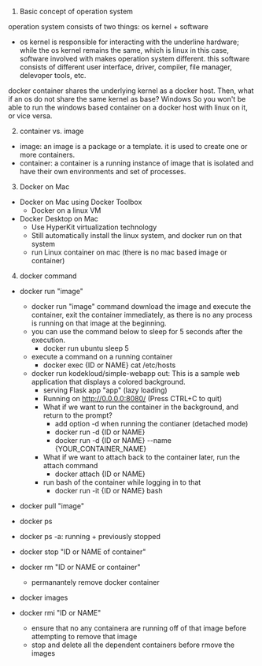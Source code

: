 1. Basic concept of operation system

operation system consists of two things: os kernel + software
- os kernel is responsible for interacting with the underline hardware;
while the os kernel remains the same, which is linux in this case, 
software involved with makes operation system different.
this software consists of different user interface, driver, compiler, file manager, delevoper tools, etc.

docker container shares the underlying kernel as a docker host.
Then, what if an os do not share the same kernel as base? Windows
So you won't be able to run the windows based container on a docker host with linux on it, or vice versa.




2. container vs. image
- image: an image is a package or a template. it is used to create one or more containers.
- container: a container is a running instance of image that is isolated and have their own environments and set of processes.


3. Docker on Mac
- Docker on Mac using Docker Toolbox
    - Docker on a linux VM
- Docker Desktop on Mac
    - Use HyperKit virtualization technology
    - Still automatically install the linux system, and docker run on that system
    - run Linux container on mac (there is no mac based image or container)



4. docker command

- docker run "image"
    - docker run "image" command download the image and execute the container, exit the container immediately, as there is no any process is running on that image at the beginning.
    - you can use the command below to sleep for 5 seconds after the execution.
        - docker run ubuntu sleep 5
    - execute a command on a running container
        - docker exec {ID or NAME} cat /etc/hosts
    - docker run kodekloud/simple-webapp
        out:
        This is a sample web application that displays a colored background.
         - serving Flask app "app" (lazy loading)
         - Running on http://0.0.0.0:8080/ (Press CTRL+C to quit)
        - What if we want to run the container in the background, and return to the prompt?
            - add option -d when running the contianer (detached mode)
            - docker run -d {ID or NAME}
            - docker run -d {ID or NAME} --name {YOUR_CONTAINER_NAME}
        - What if we want to attach back to the container later, run the attach command
            - docker attach {ID or NAME}
        - run bash of the container while logging in to that
            - docker run -it {ID or NAME} bash
        
    

- docker pull "image"
    

- docker ps
-   docker ps -a: running + previously stopped
- docker stop "ID or NAME of container"
- docker rm "ID or NAME or container"
    - permanantely remove docker container


- docker images
- docker rmi "ID or NAME"
    - ensure that no any containera are running off of that image before attempting to remove that image
    - stop and delete all the dependent containers before rmove the images
    



